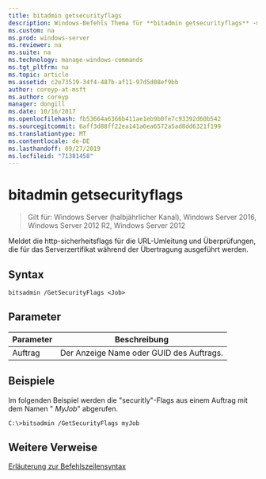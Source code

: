 ```yaml
---
title: bitadmin getsecurityflags
description: Windows-Befehls Thema für **bitadmin getsecurityflags** -meldet die http-sicherheitsflags für die URL-Umleitung und Überprüfungen, die für das Serverzertifikat während der Übertragung ausgeführt werden.
ms.custom: na
ms.prod: windows-server
ms.reviewer: na
ms.suite: na
ms.technology: manage-windows-commands
ms.tgt_pltfrm: na
ms.topic: article
ms.assetid: c2e73519-34f4-487b-af11-97d5d08ef9bb
author: coreyp-at-msft
ms.author: coreyp
manager: dongill
ms.date: 10/16/2017
ms.openlocfilehash: fb53664a6366b411ae1eb9b0fe7c93392d60b542
ms.sourcegitcommit: 6aff3d88ff22ea141a6ea6572a5ad8dd6321f199
ms.translationtype: MT
ms.contentlocale: de-DE
ms.lasthandoff: 09/27/2019
ms.locfileid: "71381458"
---
```

# <a name="bitsadmin-getsecurityflags"></a>bitadmin getsecurityflags

>Gilt für: Windows Server (halbjährlicher Kanal), Windows Server 2016, Windows Server 2012 R2, Windows Server 2012

Meldet die http-sicherheitsflags für die URL-Umleitung und Überprüfungen, die für das Serverzertifikat während der Übertragung ausgeführt werden.

## <a name="syntax"></a>Syntax

```
bitsadmin /GetSecurityFlags <Job> 
```

## <a name="parameters"></a>Parameter

|Parameter|Beschreibung|
|-------|--------|
|Auftrag|Der Anzeige Name oder GUID des Auftrags.|

## <a name="BKMK_examples"></a>Beispiele
Im folgenden Beispiel werden die "securitly"-Flags aus einem Auftrag mit dem Namen " *MyJob*" abgerufen.

```
C:\>bitsadmin /GetSecurityFlags myJob 
```

## <a name="additional-references"></a>Weitere Verweise
[Erläuterung zur Befehlszeilensyntax](command-line-syntax-key.md)


